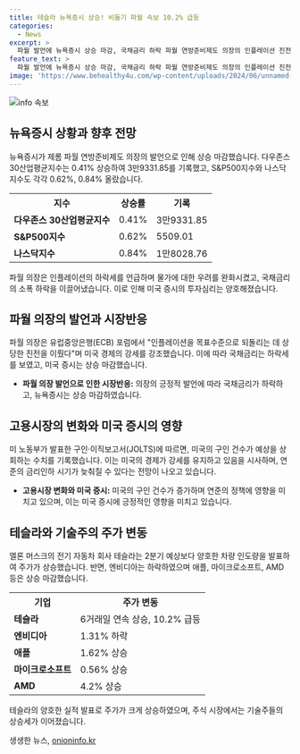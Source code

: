 ```yaml
---
title: 테슬라 뉴욕증시 상승! 비둘기 파월 속보 10.2% 급등
categories:
  - News
excerpt: >
  파월 발언에 뉴욕증시 상승 마감, 국채금리 하락 파월 연방준비제도 의장의 인플레이션 진전 언급에 뉴욕증시가 상승 마감했다. 다우존스 30산업평균지수는 0.41% 상승, S&P500지수는 0.62%, 나스닥지수는 0.84% 오름. 연준의 정책에 민감한 국채금리는 하락세를 보였고, 미 노동부 발표에 따르면 구인 건수는 예상을 상회했다. 반면 테슬라는 기대치를 상회하는 차량 인도량을 발표하며 주가가 10.2% 급등했다.
feature_text: >
  파월 발언에 뉴욕증시 상승 마감, 국채금리 하락 파월 연방준비제도 의장의 인플레이션 진전 언급에 뉴욕증시가 상승 마감했다. 다우존스 30산업평균지수는 0.41% 상승, S&P500지수는 0.62%, 나스닥지수는 0.84% 오름. 연준의 정책에 민감한 국채금리는 하락세를 보였고, 미 노동부 발표에 따르면 구인 건수는 예상을 상회했다. 반면 테슬라는 기대치를 상회하는 차량 인도량을 발표하며 주가가 10.2% 급등했다.
image: 'https://www.behealthy4u.com/wp-content/uploads/2024/06/unnamed-file.png'
---
```


<p><img src="https://www.behealthy4u.com/wp-content/uploads/2024/06/unnamed-file.png" alt="info 속보" /></p>

<h2 data-ke-size="size26">뉴욕증시 상황과 향후 전망</h2>

<p data-ke-size="size16">뉴욕증시가 제롬 파월 연방준비제도 의장의 발언으로 인해 상승 마감했습니다. 다우존스 30산업평균지수는 0.41% 상승하여 3만9331.85를 기록했고, S&P500지수와 나스닥지수도 각각 0.62%, 0.84% 올랐습니다.</p>

<table>
  <tr>
    <th>지수</th>
    <th>상승률</th>
    <th>기록</th>
  </tr>
  <tr>
    <td><b>다우존스 30산업평균지수</b></td>
    <td>0.41%</td>
    <td>3만9331.85</td>
  </tr>
  <tr>
    <td><b>S&P500지수</b></td>
    <td>0.62%</td>
    <td>5509.01</td>
  </tr>
  <tr>
    <td><b>나스닥지수</b></td>
    <td>0.84%</td>
    <td>1만8028.76</td>
  </tr>
</table>

<p data-ke-size="size16">파월 의장은 인플레이션의 하락세를 언급하며 물가에 대한 우려를 완화시켰고, 국채금리의 소폭 하락을 이끌어냈습니다. 이로 인해 미국 증시의 투자심리는 양호해졌습니다.</p>

<h2 data-ke-size="size26">파월 의장의 발언과 시장반응</h2>

<p data-ke-size="size16">파월 의장은 유럽중앙은행(ECB) 포럼에서 "인플레이션을 목표수준으로 되돌리는 데 상당한 진전을 이뤘다"며 미국 경제의 강세를 강조했습니다. 이에 따라 국채금리는 하락세를 보였고, 미국 증시는 상승 마감했습니다.</p>

<ul>
  <li><b>파월 의장 발언으로 인한 시장반응:</b> 의장의 긍정적 발언에 따라 국채금리가 하락하고, 뉴욕증시는 상승 마감하였습니다.</li>
</ul>

<h2 data-ke-size="size26">고용시장의 변화와 미국 증시의 영향</h2>

<p data-ke-size="size16">미 노동부가 발표한 구인·이직보고서(JOLTS)에 따르면, 미국의 구인 건수가 예상을 상회하는 수치를 기록했습니다. 이는 미국의 경제가 강세를 유지하고 있음을 시사하며, 연준의 금리인하 시기가 늦춰질 수 있다는 전망이 나오고 있습니다.</p>

<ul>
  <li><b>고용시장 변화와 미국 증시:</b> 미국의 구인 건수가 증가하며 연준의 정책에 영향을 미치고 있으며, 이는 미국 증시에 긍정적인 영향을 미치고 있습니다.</li>
</ul>

<h2 data-ke-size="size26">테슬라와 기술주의 주가 변동</h2>

<p data-ke-size="size16">엘론 머스크의 전기 자동차 회사 테슬라는 2분기 예상보다 양호한 차량 인도량을 발표하여 주가가 상승했습니다. 반면, 엔비디아는 하락하였으며 애플, 마이크로소프트, AMD 등은 상승 마감했습니다.</p>

<table>
  <tr>
    <th>기업</th>
    <th>주가 변동</th>
  </tr>
  <tr>
    <td><b>테슬라</b></td>
    <td>6거래일 연속 상승, 10.2% 급등</td>
  </tr>
  <tr>
    <td><b>엔비디아</b></td>
    <td>1.31% 하락</td>
  </tr>
  <tr>
    <td><b>애플</b></td>
    <td>1.62% 상승</td>
  </tr>
  <tr>
    <td><b>마이크로소프트</b></td>
    <td>0.56% 상승</td>
  </tr>
  <tr>
    <td><b>AMD</b></td>
    <td>4.2% 상승</td>
  </tr>
</table>

<p data-ke-size="size16">테슬라의 양호한 실적 발표로 주가가 크게 상승하였으며, 주식 시장에서는 기술주들의 상승세가 이어졌습니다.</p>
생생한 뉴스, <a href="https://onioninfo.kr" rel="dofollow">onioninfo.kr</a>


